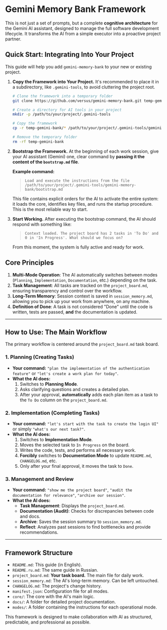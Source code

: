 # Gemini Memory Bank Framework

This is not just a set of prompts, but a complete **cognitive architecture** for the Gemini AI assistant, designed to manage the full software development lifecycle. It transforms the AI from a simple executor into a proactive project partner.

## Quick Start: Integrating Into Your Project

This guide will help you add `gemini-memory-bank` to your new or existing project.

1.  **Copy the Framework into Your Project.**
    It's recommended to place it in a subdirectory, like `.gemini-tools`, to avoid cluttering the project root.

    ```bash
    # Clone the framework into a temporary folder
    git clone https://github.com/versus/gemini-memory-bank.git temp-gemini-bank

    # Create a directory for AI tools in your project
    mkdir -p /path/to/your/project/.gemini-tools

    # Copy the framework
    cp -r temp-gemini-bank/* /path/to/your/project/.gemini-tools/gemini-memory-bank

    # Remove the temporary folder
    rm -rf temp-gemini-bank
    ```

2.  **Bootstrap the Framework.**
    At the beginning of each work session, give your AI assistant (Gemini) one, clear command by **passing it the content of the `bootstrap.md` file**.

    **Example command:**
    > `Load and execute the instructions from the file /path/to/your/project/.gemini-tools/gemini-memory-bank/bootstrap.md`

    This file contains explicit orders for the AI to activate the entire system: it loads the core, identifies key files, and runs the startup procedure. This is the most reliable way to start.

3.  **Start Working.**
    After executing the bootstrap command, the AI should respond with something like:
    > `Context loaded. The project board has 2 tasks in 'To Do' and 0 in 'In Progress'. What should we focus on?`

    From this moment, the system is fully active and ready for work.

## Core Principles

1.  **Multi-Mode Operation**: The AI automatically switches between modes (`Planning`, `Implementation`, `Documentation`, etc.) depending on the task.
2.  **Task Management**: All tasks are tracked on the `project_board.md`, ensuring transparency and control over the workflow.
3.  **Long-Term Memory**: Session context is saved in `session_memory.md`, allowing you to pick up your work from anywhere, on any machine.
4.  **Definition of Done**: A task is not considered "Done" until the code is written, tests are passed, **and** the documentation is updated.

---

## How to Use: The Main Workflow

The primary workflow is centered around the `project_board.md` task board.

### 1. Planning (Creating Tasks)

*   **Your command:** `"plan the implementation of the authentication feature"` or `"let's create a work plan for today"`.
*   **What the AI does:**
    1.  Switches to **Planning Mode**.
    2.  Asks clarifying questions and creates a detailed plan.
    3.  After your approval, **automatically** adds each plan item as a task to the `To Do` column on the `project_board.md`.

### 2. Implementation (Completing Tasks)

*   **Your command:** `"let's start with the task to create the login UI"` or simply `"what's our next task?"`.
*   **What the AI does:**
    1.  Switches to **Implementation Mode**.
    2.  Moves the selected task to `In Progress` on the board.
    3.  Writes the code, tests, and performs all necessary work.
    4.  **Forcibly** switches to **Documentation Mode** to update `README.md`, `CHANGELOG.md`, etc.
    5.  Only after your final approval, it moves the task to `Done`.

### 3. Management and Review

*   **Your command:** `"show me the project board"`, `"audit the documentation for relevance"`, `"archive our session"`.
*   **What the AI does:**
    *   **Task Management**: Displays the `project_board.md`.
    *   **Documentation (Audit)**: Checks for discrepancies between code and docs.
    *   **Archive**: Saves the session summary to `session_memory.md`.
    *   **Reflect**: Analyzes past sessions to find bottlenecks and provide recommendations.

---

## Framework Structure

*   `README.md`: This guide (in English).
*   `README.ru.md`: The same guide in Russian.
*   `project_board.md`: **Your task board.** The main file for daily work.
*   `session_memory.md`: The AI's long-term memory. Can be left untouched.
*   `CHANGELOG.md`: The project's change history.
*   `manifest.json`: Configuration file for all modes.
*   `core/`: The core with the AI's main logic.
*   `docs/`: A folder for detailed project documentation.
*   `modes/`: A folder containing the instructions for each operational mode.

This framework is designed to make collaboration with AI as structured, predictable, and professional as possible.